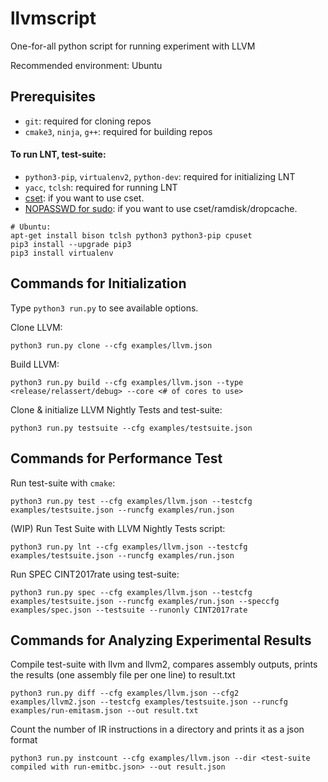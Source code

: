 # llvmscript

One-for-all python script for running experiment with LLVM

Recommended environment: Ubuntu

## Prerequisites

- `git`: required for cloning repos
- `cmake3`, `ninja`, `g++`: required for building repos

#### To run LNT, test-suite:

- `python3-pip`, `virtualenv2`, `python-dev`: required for initializing LNT
- `yacc`, `tclsh`: required for running LNT
- [cset](https://stackoverflow.com/questions/11111852/how-to-shield-a-cpu-from-the-linux-scheduler-prevent-it-scheduling-threads-onto): if you want to use cset.
- [NOPASSWD for sudo](https://askubuntu.com/questions/147241/execute-sudo-without-password): if you want to use cset/ramdisk/dropcache.

```
# Ubuntu:
apt-get install bison tclsh python3 python3-pip cpuset
pip3 install --upgrade pip3
pip3 install virtualenv
```


## Commands for Initialization

Type `python3 run.py` to see available options.

Clone LLVM:
```
python3 run.py clone --cfg examples/llvm.json
```

Build LLVM:
```
python3 run.py build --cfg examples/llvm.json --type <release/relassert/debug> --core <# of cores to use>
```

Clone & initialize LLVM Nightly Tests and test-suite:
```
python3 run.py testsuite --cfg examples/testsuite.json
```


## Commands for Performance Test

Run test-suite with `cmake`:
```
python3 run.py test --cfg examples/llvm.json --testcfg examples/testsuite.json --runcfg examples/run.json
```

(WIP) Run Test Suite with LLVM Nightly Tests script:
```
python3 run.py lnt --cfg examples/llvm.json --testcfg examples/testsuite.json --runcfg examples/run.json
```

Run SPEC CINT2017rate using test-suite:
```
python3 run.py spec --cfg examples/llvm.json --testcfg examples/testsuite.json --runcfg examples/run.json --speccfg examples/spec.json --testsuite --runonly CINT2017rate
```


## Commands for Analyzing Experimental Results

Compile test-suite with llvm and llvm2, compares assembly outputs, prints the results (one assembly file per one line) to result.txt
```
python3 run.py diff --cfg examples/llvm.json --cfg2 examples/llvm2.json --testcfg examples/testsuite.json --runcfg examples/run-emitasm.json --out result.txt
```

Count the number of IR instructions in a directory and prints it as a json format
```
python3 run.py instcount --cfg examples/llvm.json --dir <test-suite compiled with run-emitbc.json> --out result.json
```
